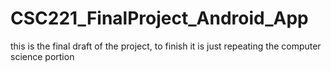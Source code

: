 # CSC221_FinalProject_Android_App
this is the final draft of the project, to finish it is just repeating the computer science portion
